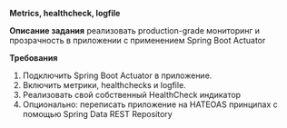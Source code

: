**Metrics, healthcheck, logfile**

**Описание задания**
реализовать production-grade мониторинг и прозрачность в приложении с применением Spring Boot Actuator

**Требования**
1. Подключить Spring Boot Actuator в приложение.
2. Включить метрики, healthchecks и logfile.
3. Реализовать свой собственный HealthCheck индикатор 
4. Опционально: переписать приложение на HATEOAS принципах с помощью Spring Data REST Repository
